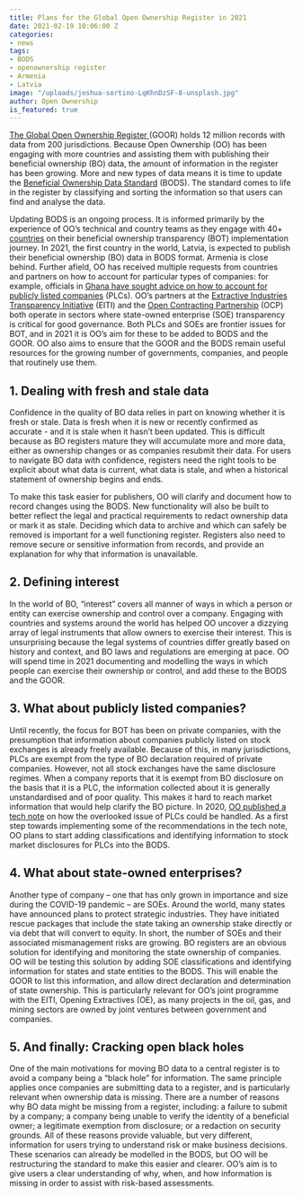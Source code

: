 ```yaml
---
title: Plans for the Global Open Ownership Register in 2021
date: 2021-02-19 10:06:00 Z
categories:
- news
tags:
- BODS
- openownership register
- Armenia
- Latvia
image: "/uploads/joshua-sortino-LqKhnDzSF-8-unsplash.jpg"
author: Open Ownership
is_featured: true
---
```


[The Global Open Ownership Register ](https://register.openownership.org/)(GOOR) holds 12 million records with data from 200 jurisdictions. Because Open Ownership (OO) has been engaging with more countries and assisting them with publishing their beneficial ownership (BO) data, the amount of information in the register has been growing. More and new types of data means it is time to update the [Beneficial Ownership Data Standard](http://standard.openownership.org/en/0.2.0/#) (BODS). The standard comes to life in the register by classifying and sorting the information so that users can find and analyse the data. 

Updating BODS is an ongoing process. It is informed primarily by the experience of OO’s technical and country teams as they engage with 40+ [countries](https://www.openownership.org/map/) on their beneficial ownership transparency (BOT) implementation journey. In 2021, the first country in the world, Latvia, is expected to publish their beneficial ownership (BO) data in BODS format. Armenia is close behind. Further afield, OO has received multiple requests from countries and partners on how to account for particular types of companies: for example, officials in [Ghana have sought advice on how to account for publicly listed companies](https://www.openownership.org/uploads/technical-note-beneficial-ownership-and-listed-companies.pdf) (PLCs). OO’s partners at the [Extractive Industries Transparency Initiative](https://eiti.org/role-of-stateowned-enterprises) (EITI) and the [Open Contracting Partnership](https://www.open-contracting.org/what-is-open-contracting/beneficial-ownership/) (OCP) both operate in sectors where state-owned enterprise (SOE) transparency is critical for good governance. Both PLCs and SOEs are frontier issues for BOT, and in 2021 it is OO’s aim for these to be added to BODS and the GOOR. OO also aims to ensure that the GOOR and the BODS remain useful resources for the growing number of governments, companies, and people that routinely use them. 


## 1. Dealing with fresh and stale data 

Confidence in the quality of BO data relies in part on knowing whether it is fresh or stale. Data is fresh when it is new or recently confirmed as accurate - and it is stale when it hasn’t been updated. This is difficult because as BO registers mature they will accumulate more and more data, either as ownership changes or as companies resubmit their data. For users to navigate BO data with confidence, registers need the right tools to be explicit about what data is current, what data is stale, and when a historical statement of ownership begins and ends.

To make this task easier for publishers, OO will clarify and document how to record changes using the BODS. New functionality will also be built to better reflect the legal and practical requirements to redact ownership data or mark it as stale. Deciding which data to archive and which can safely be removed is important for a well functioning register. Registers also need to remove secure or sensitive information from records, and provide an explanation for why that information is unavailable. 

## 2. Defining interest 

In the world of BO, “interest” covers all manner of ways in which a person or entity can exercise ownership and control over a company. Engaging with countries and systems around the world has helped OO uncover a dizzying array of legal instruments that allow owners to exercise their interest. This is unsurprising because the legal systems of countries differ greatly based on history and context, and BO laws and regulations are emerging at pace. OO will spend time in 2021 documenting and modelling the ways in which people can exercise their ownership or control, and add these to the BODS and the GOOR.

## 3. What about publicly listed companies? 

Until recently, the focus for BOT has been on private companies, with the presumption that information about companies publicly listed on stock exchanges is already freely available. Because of this, in many jurisdictions, PLCs are exempt from the type of BO declaration required of private companies. However, not all stock exchanges have the same disclosure regimes. When a company reports that it is exempt from BO disclosure on the basis that it is a PLC, the information collected about it is generally unstandardised and of poor quality. This makes it hard to reach market information that would help clarify the BO picture. In 2020, [OO published a tech note](https://www.openownership.org/uploads/technical-note-beneficial-ownership-and-listed-companies.pdf) on how the overlooked issue of PLCs could be handled. As a first step towards implementing some of the recommendations in the tech note, OO plans to start adding classifications and identifying information to stock market disclosures for PLCs into the BODS. 

## 4. What about state-owned enterprises? 

Another type of company – one that has only grown in importance and size during the COVID-19 pandemic – are SOEs. Around the world, many states have announced plans to protect strategic industries. They have initiated rescue packages that include the state taking an ownership stake directly or via debt that will convert to equity. In short, the number of SOEs and their associated mismanagement risks are growing. BO registers are an obvious solution for identifying and monitoring the state ownership of companies. OO will be testing this solution by adding SOE classifications and identifying information for states and state entities to the BODS. This will enable the GOOR to list this information, and allow direct declaration and determination of state ownership. This is particularly relevant for OO’s joint programme with the EITI, Opening Extractives (OE), as many projects in the oil, gas, and mining sectors are owned by joint ventures between government and companies. 

## 5.  And finally: Cracking open black holes

One of the main motivations for moving BO data to a central register is to avoid a company being a “black hole” for information. The same principle applies once companies are submitting data to a register, and is particularly relevant when ownership data is missing. There are a number of reasons why BO data might be missing from a register, including: a failure to submit by a company; a company being unable to verify the identity of a beneficial owner; a legitimate exemption from disclosure; or a redaction on security grounds. All of these reasons provide valuable, but very different, information for users trying to understand risk or make business decisions. These scenarios can already be modelled in the BODS, but OO will be restructuring the standard to make this easier and clearer. OO’s aim is to give users a clear understanding of why, when, and how information is missing in order to assist with risk-based assessments. 

